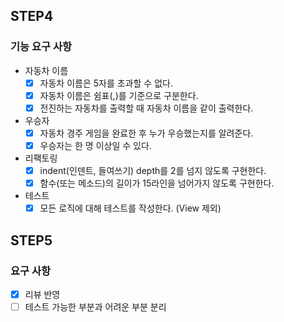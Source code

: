 ## STEP4
### 기능 요구 사항

- 자동차 이름
  - [x] 자동차 이름은 5자를 초과할 수 없다.
  - [x] 자동차 이름은 쉼표(,)를 기준으로 구분한다.
  - [x] 전진하는 자동차를 출력할 때 자동차 이름을 같이 출력한다.
- 우승자
  - [x] 자동차 경주 게임을 완료한 후 누가 우승했는지를 알려준다. 
  - [x] 우승자는 한 명 이상일 수 있다.
- 리팩토링
  - [x] indent(인덴트, 들여쓰기) depth를 2를 넘지 않도록 구현한다.
  - [x] 함수(또는 메소드)의 길이가 15라인을 넘어가지 않도록 구현한다.
- 테스트
  - [x] 모든 로직에 대해 테스트를 작성한다. (View 제외)

## STEP5
### 요구 사항

- [x] 리뷰 반영
- [ ] 테스트 가능한 부분과 어려운 부분 분리